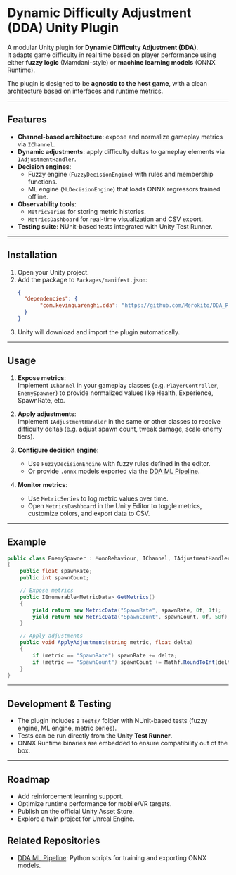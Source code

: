 # Dynamic Difficulty Adjustment (DDA) Unity Plugin

A modular Unity plugin for **Dynamic Difficulty Adjustment (DDA)**.  
It adapts game difficulty in real time based on player performance using either **fuzzy logic** (Mamdani-style) or **machine learning models** (ONNX Runtime).  

The plugin is designed to be **agnostic to the host game**, with a clean architecture based on interfaces and runtime metrics.  

---

## Features
- **Channel-based architecture**: expose and normalize gameplay metrics via `IChannel`.  
- **Dynamic adjustments**: apply difficulty deltas to gameplay elements via `IAdjustmentHandler`.  
- **Decision engines**:  
  - Fuzzy engine (`FuzzyDecisionEngine`) with rules and membership functions.  
  - ML engine (`MLDecisionEngine`) that loads ONNX regressors trained offline.  
- **Observability tools**:  
  - `MetricSeries` for storing metric histories.  
  - `MetricsDashboard` for real-time visualization and CSV export.  
- **Testing suite**: NUnit-based tests integrated with Unity Test Runner.  

---

## Installation

1. Open your Unity project.  
2. Add the package to `Packages/manifest.json`:
   ```json
   {
     "dependencies": {
          "com.kevinquarenghi.dda": "https://github.com/Merokito/DDA_Plugin_Unity.git?path=com.kevinquarenghi.dda"
     }
   }
   ```
3. Unity will download and import the plugin automatically.  

---

## Usage

1. **Expose metrics**:  
   Implement `IChannel` in your gameplay classes (e.g. `PlayerController`, `EnemySpawner`) to provide normalized values like Health, Experience, SpawnRate, etc.  

2. **Apply adjustments**:  
   Implement `IAdjustmentHandler` in the same or other classes to receive difficulty deltas (e.g. adjust spawn count, tweak damage, scale enemy tiers).  

3. **Configure decision engine**:  
   - Use `FuzzyDecisionEngine` with fuzzy rules defined in the editor.  
   - Or provide `.onnx` models exported via the [DDA ML Pipeline](https://github.com/<your-username>/dda-ml-pipeline).  

4. **Monitor metrics**:  
   - Use `MetricSeries` to log metric values over time.  
   - Open `MetricsDashboard` in the Unity Editor to toggle metrics, customize colors, and export data to CSV.  

---

## Example

```csharp
public class EnemySpawner : MonoBehaviour, IChannel, IAdjustmentHandler
{
    public float spawnRate;
    public int spawnCount;

    // Expose metrics
    public IEnumerable<MetricData> GetMetrics()
    {
        yield return new MetricData("SpawnRate", spawnRate, 0f, 1f);
        yield return new MetricData("SpawnCount", spawnCount, 0f, 50f);
    }

    // Apply adjustments
    public void ApplyAdjustment(string metric, float delta)
    {
        if (metric == "SpawnRate") spawnRate += delta;
        if (metric == "SpawnCount") spawnCount += Mathf.RoundToInt(delta);
    }
}
```

---

## Development & Testing
- The plugin includes a `Tests/` folder with NUnit-based tests (fuzzy engine, ML engine, metric series).  
- Tests can be run directly from the Unity **Test Runner**.  
- ONNX Runtime binaries are embedded to ensure compatibility out of the box.  

---

## Roadmap
- Add reinforcement learning support.  
- Optimize runtime performance for mobile/VR targets.  
- Publish on the official Unity Asset Store.  
- Explore a twin project for Unreal Engine.  

## Related Repositories
- [DDA ML Pipeline](https://github.com/Merokito/dda-ml-pipeline): Python scripts for training and exporting ONNX models.  
